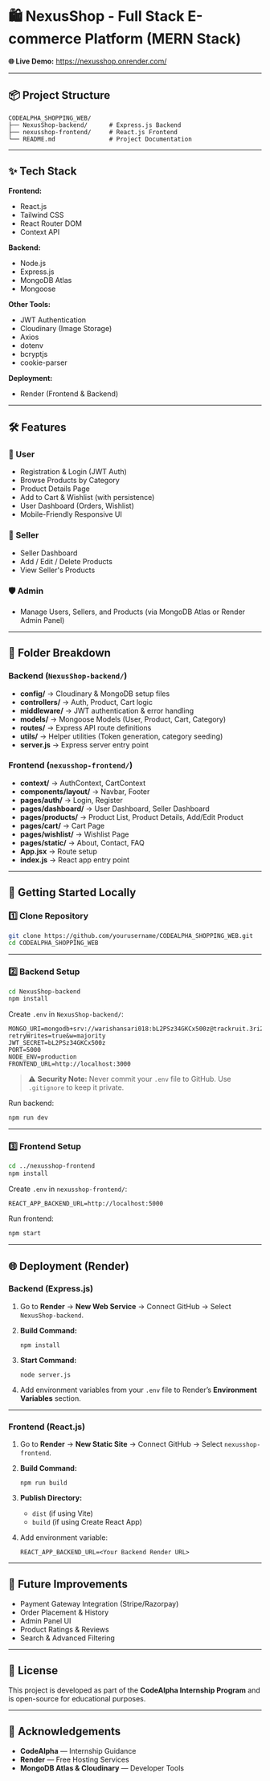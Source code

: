 # 🛍️ NexusShop - Full Stack E-commerce Platform (MERN Stack)

**🌐 Live Demo:**
https://nexusshop.onrender.com/

---

## 📦 Project Structure

```
CODEALPHA_SHOPPING_WEB/
├── NexusShop-backend/      # Express.js Backend
├── nexusshop-frontend/     # React.js Frontend
└── README.md               # Project Documentation
```

---

## ✨ Tech Stack

**Frontend:**

- React.js
- Tailwind CSS
- React Router DOM
- Context API

**Backend:**

- Node.js
- Express.js
- MongoDB Atlas
- Mongoose

**Other Tools:**

- JWT Authentication
- Cloudinary (Image Storage)
- Axios
- dotenv
- bcryptjs
- cookie-parser

**Deployment:**

- Render (Frontend & Backend)

---

## 🛠️ Features

### 👤 User

- Registration & Login (JWT Auth)
- Browse Products by Category
- Product Details Page
- Add to Cart & Wishlist (with persistence)
- User Dashboard (Orders, Wishlist)
- Mobile-Friendly Responsive UI

### 🛒 Seller

- Seller Dashboard
- Add / Edit / Delete Products
- View Seller's Products

### 🛡️ Admin

- Manage Users, Sellers, and Products (via MongoDB Atlas or Render Admin Panel)

---

## 📂 Folder Breakdown

### **Backend (`NexusShop-backend/`)**

- **config/** → Cloudinary & MongoDB setup files
- **controllers/** → Auth, Product, Cart logic
- **middleware/** → JWT authentication & error handling
- **models/** → Mongoose Models (User, Product, Cart, Category)
- **routes/** → Express API route definitions
- **utils/** → Helper utilities (Token generation, category seeding)
- **server.js** → Express server entry point

### **Frontend (`nexusshop-frontend/`)**

- **context/** → AuthContext, CartContext
- **components/layout/** → Navbar, Footer
- **pages/auth/** → Login, Register
- **pages/dashboard/** → User Dashboard, Seller Dashboard
- **pages/products/** → Product List, Product Details, Add/Edit Product
- **pages/cart/** → Cart Page
- **pages/wishlist/** → Wishlist Page
- **pages/static/** → About, Contact, FAQ
- **App.jsx** → Route setup
- **index.js** → React app entry point

---

## 🚀 Getting Started Locally

### 1️⃣ Clone Repository

```bash
git clone https://github.com/yourusername/CODEALPHA_SHOPPING_WEB.git
cd CODEALPHA_SHOPPING_WEB
```

---

### 2️⃣ Backend Setup

```bash
cd NexusShop-backend
npm install
```

Create `.env` in `NexusShop-backend/`:

```env
MONGO_URI=mongodb+srv://warishansari018:bL2PSz34GKCx500z@trackruit.3ri2lhd.mongodb.net/NexusShop?retryWrites=true&w=majority
JWT_SECRET=bL2PSz34GKCx500z
PORT=5000
NODE_ENV=production
FRONTEND_URL=http://localhost:3000
```

> ⚠️ **Security Note:** Never commit your `.env` file to GitHub. Use `.gitignore` to keep it private.

Run backend:

```bash
npm run dev
```

---

### 3️⃣ Frontend Setup

```bash
cd ../nexusshop-frontend
npm install
```

Create `.env` in `nexusshop-frontend/`:

```env
REACT_APP_BACKEND_URL=http://localhost:5000
```

Run frontend:

```bash
npm start
```

---

## 🌐 Deployment (Render)

### Backend (Express.js)

1. Go to **Render** → **New Web Service** → Connect GitHub → Select `NexusShop-backend`.
2. **Build Command:**

   ```
   npm install
   ```

3. **Start Command:**

   ```
   node server.js
   ```

4. Add environment variables from your `.env` file to Render’s **Environment Variables** section.

---

### Frontend (React.js)

1. Go to **Render** → **New Static Site** → Connect GitHub → Select `nexusshop-frontend`.
2. **Build Command:**

   ```
   npm run build
   ```

3. **Publish Directory:**

   - `dist` (if using Vite)
   - `build` (if using Create React App)

4. Add environment variable:

   ```env
   REACT_APP_BACKEND_URL=<Your Backend Render URL>
   ```

---

## 🔮 Future Improvements

- Payment Gateway Integration (Stripe/Razorpay)
- Order Placement & History
- Admin Panel UI
- Product Ratings & Reviews
- Search & Advanced Filtering

---

## 📝 License

This project is developed as part of the **CodeAlpha Internship Program** and is open-source for educational purposes.

---

## 🤝 Acknowledgements

- **CodeAlpha** — Internship Guidance
- **Render** — Free Hosting Services
- **MongoDB Atlas & Cloudinary** — Developer Tools
